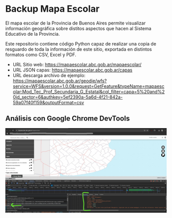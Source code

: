 # Backup Mapa Escolar
El mapa escolar de la Provincia de Buenos Aires permite visualizar información geográfica sobre distitos aspectos que hacen al Sistema Educativo de la Provincia.

Este repositorio contiene código Python capaz de realizar una copia de resguardo de toda la información de este sitio, exportada en distintos formatos como CSV, Excel y PDF.

- URL Sitio web: https://mapaescolar.abc.gob.ar/mapaescolar/
- URL JSON capas: https://mapaescolar.abc.gob.ar/capas
- URL descarga archivo de ejemplo: https://mapaescolar.abc.gob.ar/geodie/wfs?service=WFS&version=1.0.0&request=GetFeature&typeName=mapaescolar:Mod_Tec_Prof_Secundaria_G_Estatal&cql_filter=capa=5%20and%20id_sector=6&authkey=5ef2390a-5a6d-4f21-842a-59a07f40f159&outputFormat=csv

## Análisis con Google Chrome DevTools
![Alt text](./mapa-educativo.jpg "Mapa Educativo con DevTools")